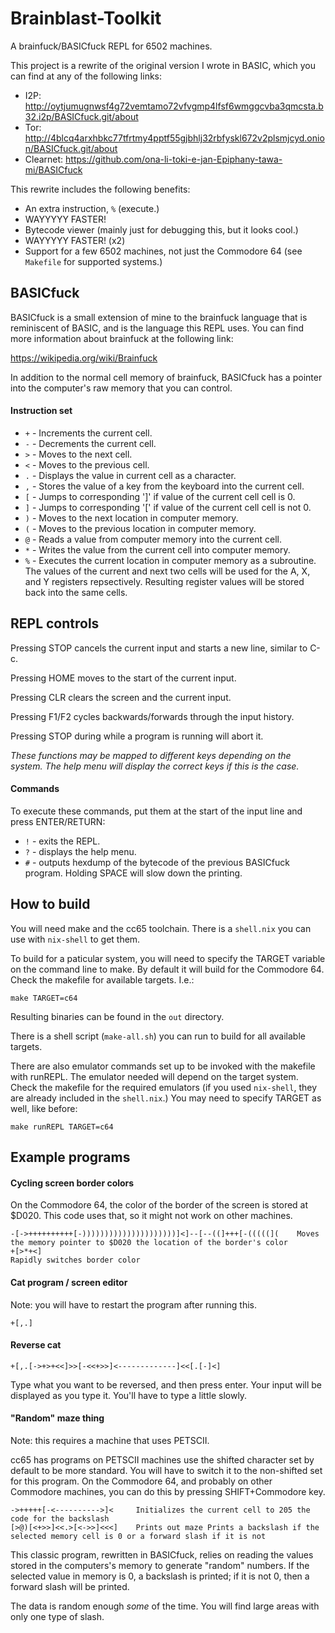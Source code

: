 # Brainblast-Toolkit

A brainfuck/BASICfuck REPL for 6502 machines.

This project is a rewrite of the original version I wrote in BASIC, which you
can find at any of the following links:

- I2P: http://oytjumugnwsf4g72vemtamo72vfvgmp4lfsf6wmggcvba3qmcsta.b32.i2p/BASICfuck.git/about
- Tor: http://4blcq4arxhbkc77tfrtmy4pptf55gjbhlj32rbfyskl672v2plsmjcyd.onion/BASICfuck.git/about
- Clearnet: https://github.com/ona-li-toki-e-jan-Epiphany-tawa-mi/BASICfuck

This rewrite includes the following benefits:

- An extra instruction, `%` (execute.)
- WAYYYYY FASTER!
- Bytecode viewer (mainly just for debugging this, but it looks cool.)
- WAYYYYY FASTER! (x2)
- Support for a few 6502 machines, not just the Commodore 64 (see `Makefile` for supported systems.)

## BASICfuck

BASICfuck is a small extension of mine to the brainfuck language that is
reminiscent of BASIC, and is the language this REPL uses. You can find more
information about brainfuck at the following link:

https://wikipedia.org/wiki/Brainfuck

In addition to the normal cell memory of brainfuck, BASICfuck has a pointer into
the computer's raw memory that you can control.

#### Instruction set

- `+` - Increments the current cell.
- `-` - Decrements the current cell.
- `>` - Moves to the next cell.
- `<` - Moves to the previous cell.
- `.` - Displays the value in current cell as a character.
- `,` - Stores the value of a key from the keyboard into the current cell.
- `[` - Jumps to corresponding ']' if value of the current cell cell is 0.
- `]` - Jumps to corresponding '[' if value of the current cell cell is not 0.
- `)` - Moves to the next location in computer memory.
- `(` - Moves to the previous location in computer memory.
- `@` - Reads a value from computer memory into the current cell.
- `*` - Writes the value from the current cell into computer memory.
- `%` - Executes the current location in computer memory as a subroutine. The values of the current and next two cells will be used for the A, X, and Y registers repsectively. Resulting register values will be stored back into the same cells.

## REPL controls

Pressing STOP cancels the current input and starts a new line, similar to C-c.

Pressing HOME moves to the start of the current input.

Pressing CLR clears the screen and the current input.

Pressing F1/F2 cycles backwards/forwards through the input history.

Pressing STOP during while a program is running will abort it.

*These functions may be mapped to different keys depending on the system. The
help menu will display the correct keys if this is the case.*

#### Commands

To execute these commands, put them at the start of the input line and press
ENTER/RETURN:

- `!` - exits the REPL.
- `?` - displays the help menu.
- `#` - outputs hexdump of the bytecode of the previous BASICfuck program. Holding SPACE will slow down the printing.

## How to build

You will need make and the cc65 toolchain. There is a `shell.nix` you can use
with `nix-shell` to get them.

To build for a paticular system, you will need to specify the TARGET variable
on the command line to make. By default it will build for the Commodore 64.
Check the makefile for available targets. I.e.:

```
make TARGET=c64
```

Resulting binaries can be found in the `out` directory.

There is a shell script (`make-all.sh`) you can run to build for all available
targets.

There are also emulator commands set up to be invoked with the makefile with
runREPL. The emulator needed will depend on the target system. Check the
makefile for the required emulators (if you used `nix-shell`, they are already
included in the `shell.nix`.) You may need to specify TARGET as well, like
before:

```
make runREPL TARGET=c64
```

## Example programs

#### Cycling screen border colors

On the Commodore 64, the color of the border of the screen is stored at $D020. This code uses that, so it might not work on other machines.

```brainfuck
-[->++++++++++[-)))))))))))))))))))))]<]--[--((]+++[-(((((](    Moves the memory pointer to $D020 the location of the border's color
+[>*+<]                                                         Rapidly switches border color
```

#### Cat program / screen editor

Note: you will have to restart the program after running this.

```brainfuck
+[,.]
```

#### Reverse cat

```brainfuck
+[,.[->+>+<<]>>[-<<+>>]<-------------]<<[.[-]<]
```

Type what you want to be reversed, and then press enter. Your input will be
displayed as you type it. You'll have to type a little slowly.

#### "Random" maze thing

Note: this requires a machine that uses PETSCII.

cc65 has programs on PETSCII machines use the shifted character set by default
to be more standard. You will have to switch it to the non-shifted set for this
program. On the Commodore 64, and probably on other Commodore machines, you can
do this by pressing SHIFT+Commodore key.

```brainfuck
->+++++[-<---------->]<     Initializes the current cell to 205 the code for the backslash
[>@)[<+>>]<<.>[<->>]<<<]    Prints out maze Prints a backslash if the selected memory cell is 0 or a forward slash if it is not
```

This classic program, rewritten in BASICfuck, relies on reading the values
stored in the computers's memory to generate "random" numbers. If the selected
value in memory is 0, a backslash is printed; if it is not 0, then a forward
slash will be printed.

The data is random enough *some* of the time. You will find large areas with
only one type of slash.
